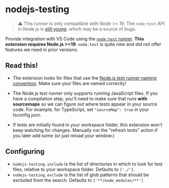 # nodejs-testing

> ⚠️ This runner is only compatibile with Node >= 19. The `node:test` API in Node.js is [still young](https://github.com/nodejs/node/issues?q=is%3Aopen+is%3Aissue+label%3Atest_runner), which may be a source of bugs.

Provide integration with VS Code using the [`node:test` runner](https://nodejs.org/api/test.html). **This extension requires Node.js >=19**: `node:test` is quite new and did not offer features we need in prior versions.

## Read this!

- The extension looks for files that use the [Node.js test runner naming convention](https://nodejs.org/api/test.html#test-runner-execution-model). Make sure your files are named correctly!

- The Node.js test runner only supports running JavaScript files. If you have a compilation step, you'll need to make sure that runs **with sourcemaps** so we can figure out where tests appear in your source code. For example, for TypeScript, set `"sourceMap": true` in your tsconfig.json.

- If tests are initially found in your workspace folder, this extension won't keep watching for changes. Manually run the "refresh tests" action if you later add some (or just reload your window.)

## Configuring

- `nodejs-testing.include` is the list of directories in which to look for test files, relative to your workspace folder. Defaults to `['./']`.
- `nodejs-testing.exclude` is the list of glob patterns that should be excluded from the search.  Defaults to `['**/node_modules/**']`.
